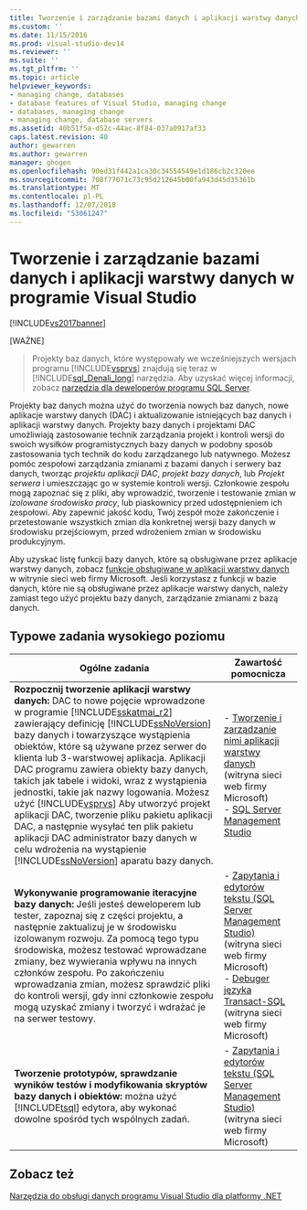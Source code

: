 ```yaml
---
title: Tworzenie i zarządzanie bazami danych i aplikacji warstwy danych
ms.custom: ''
ms.date: 11/15/2016
ms.prod: visual-studio-dev14
ms.reviewer: ''
ms.suite: ''
ms.tgt_pltfrm: ''
ms.topic: article
helpviewer_keywords:
- managing change, databases
- database features of Visual Studio, managing change
- databases, managing change
- managing change, database servers
ms.assetid: 40b51f5a-d52c-44ac-8f84-037a0917af33
caps.latest.revision: 40
author: gewarren
ms.author: gewarren
manager: ghogen
ms.openlocfilehash: 90ed31f442a1ca30c34554549e1d186cb2c320ee
ms.sourcegitcommit: 708f77071c73c95d212645b00fa943d45d35361b
ms.translationtype: MT
ms.contentlocale: pl-PL
ms.lasthandoff: 12/07/2018
ms.locfileid: "53061247"
---
```

# <a name="creating-and-managing-databases-and-data-tier-applications-in-visual-studio"></a>Tworzenie i zarządzanie bazami danych i aplikacji warstwy danych w programie Visual Studio
[!INCLUDE[vs2017banner](../includes/vs2017banner.md)]


[WAŻNE]
>  Projekty baz danych, które występowały we wcześniejszych wersjach programu [!INCLUDE[vsprvs](../includes/vsprvs-md.md)] znajdują się teraz w [!INCLUDE[sql_Denali_long](../includes/sql-denali-long-md.md)] narzędzia. Aby uzyskać więcej informacji, zobacz [narzędzia dla deweloperów programu SQL Server](http://go.microsoft.com/fwlink/?LinkId=228126).

 Projekty baz danych można użyć do tworzenia nowych baz danych, nowe aplikacje warstwy danych (DAC) i aktualizowanie istniejących baz danych i aplikacji warstwy danych. Projekty bazy danych i projektami DAC umożliwiają zastosowanie technik zarządzania projekt i kontroli wersji do swoich wysiłków programistycznych bazy danych w podobny sposób zastosowania tych technik do kodu zarządzanego lub natywnego. Możesz pomóc zespołowi zarządzania zmianami z bazami danych i serwery baz danych, tworząc *projektu aplikacji DAC*, *projekt bazy danych*, lub *Projekt serwera* i umieszczając go w systemie kontroli wersji. Członkowie zespołu mogą zapoznać się z pliki, aby wprowadzić, tworzenie i testowanie zmian w *izolowane środowisko pracy*, lub piaskownicy przed udostępnieniem ich zespołowi. Aby zapewnić jakość kodu, Twój zespół może zakończenie i przetestowanie wszystkich zmian dla konkretnej wersji bazy danych w środowisku przejściowym, przed wdrożeniem zmian w środowisku produkcyjnym.

 Aby uzyskać listę funkcji bazy danych, które są obsługiwane przez aplikacje warstwy danych, zobacz [funkcje obsługiwane w aplikacji warstwy danych](http://go.microsoft.com/fwlink/?LinkId=164239) w witrynie sieci web firmy Microsoft. Jeśli korzystasz z funkcji w bazie danych, które nie są obsługiwane przez aplikacje warstwy danych, należy zamiast tego użyć projektu bazy danych, zarządzanie zmianami z bazą danych.

## <a name="common-high-level-tasks"></a>Typowe zadania wysokiego poziomu

|Ogólne zadania|Zawartość pomocnicza|
|----------------------|------------------------|
|**Rozpocznij tworzenie aplikacji warstwy danych:** DAC to nowe pojęcie wprowadzone w programie [!INCLUDE[sskatmai_r2](../includes/sskatmai-r2-md.md)] zawierający definicję [!INCLUDE[ssNoVersion](../includes/ssnoversion-md.md)] bazy danych i towarzyszące wystąpienia obiektów, które są używane przez serwer do klienta lub 3-warstwowej aplikacja. Aplikacji DAC programu zawiera obiekty bazy danych, takich jak tabele i widoki, wraz z wystąpienia jednostki, takie jak nazwy logowania. Możesz użyć [!INCLUDE[vsprvs](../includes/vsprvs-md.md)] Aby utworzyć projekt aplikacji DAC, tworzenie pliku pakietu aplikacji DAC, a następnie wysyłać ten plik pakietu aplikacji DAC administrator bazy danych w celu wdrożenia na wystąpienie [!INCLUDE[ssNoVersion](../includes/ssnoversion-md.md)] aparatu bazy danych.|-   [Tworzenie i zarządzanie nimi aplikacji warstwy danych](http://go.microsoft.com/fwlink/?LinkId=160741) (witryna sieci web firmy Microsoft)<br />-   [SQL Server Management Studio](http://go.microsoft.com/fwlink/?LinkId=227328)|
|**Wykonywanie programowanie iteracyjne bazy danych:** Jeśli jesteś deweloperem lub tester, zapoznaj się z części projektu, a następnie zaktualizuj je w środowisku izolowanym rozwoju. Za pomocą tego typu środowiska, możesz testować wprowadzane zmiany, bez wywierania wpływu na innych członków zespołu. Po zakończeniu wprowadzania zmian, możesz sprawdzić pliki do kontroli wersji, gdy inni członkowie zespołu mogą uzyskać zmiany i tworzyć i wdrażać je na serwer testowy.|-   [Zapytania i edytorów tekstu (SQL Server Management Studio)](http://go.microsoft.com/fwlink/?LinkId=227327) (witryna sieci web firmy Microsoft)<br />-   [Debuger języka Transact-SQL](http://go.microsoft.com/fwlink/?LinkId=227324) (witryna sieci web firmy Microsoft)|
|**Tworzenie prototypów, sprawdzanie wyników testów i modyfikowania skryptów bazy danych i obiektów:** można użyć [!INCLUDE[tsql](../includes/tsql-md.md)] edytora, aby wykonać dowolne spośród tych wspólnych zadań.|-   [Zapytania i edytorów tekstu (SQL Server Management Studio)](http://go.microsoft.com/fwlink/?LinkId=227327) (witryna sieci web firmy Microsoft)|

## <a name="see-also"></a>Zobacz też
 [Narzędzia do obsługi danych programu Visual Studio dla platformy .NET](../data-tools/visual-studio-data-tools-for-dotnet.md)
